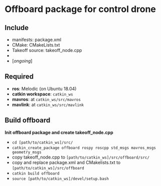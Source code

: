 # Offboard package for control drone

## Include
- manifests: package.xml
- CMake: CMakeLists.txt
- Takeoff source: takeoff\_node.cpp
- 
- [_ongoing_]

## Required
- **ros**: Melodic (on Ubuntu 18.04)
- **catkin workspace**: `catkin_ws`
- **mavros**: at `catkin_ws/src/mavros`
- **mavlink**: at `catkin_ws/src/mavlink`

## Build offboard
**Init offboard package and create takeoff\_node.cpp**
- `cd [path/to/catkin_ws]/src/`
- `catkin_create_package offboard rospy roscpp std_msgs mavros_msgs geometry_msgs`
- copy takeoff\_node.cpp to `[path/to/catkin_ws]/src/offboard/src/`
- copy and replace package.xml and CMakelists.txt to `[path/to/catkin_ws]/src/offboard`
- `catkin build offboard`
- `source [path/to/catkin_ws]/devel/setup.bash`
